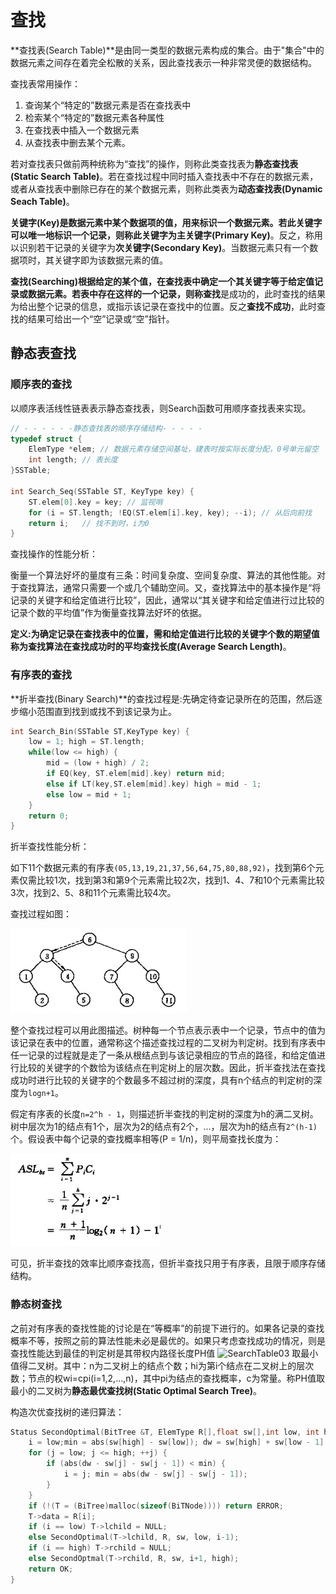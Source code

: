 # 查找

**查找表(Search Table)**是由同一类型的数据元素构成的集合。由于"集合"中的数据元素之间存在着完全松散的关系，因此查找表示一种非常灵便的数据结构。

查找表常用操作：

1. 查询某个“特定的”数据元素是否在查找表中
2. 检索某个“特定的”数据元素各种属性
3. 在查找表中插入一个数据元素
4. 从查找表中删去某个元素。

若对查找表只做前两种统称为“查找”的操作，则称此类查找表为**静态查找表(Static Search Table)**。若在查找过程中同时插入查找表中不存在的数据元素，或者从查找表中删除已存在的某个数据元素，则称此类表为**动态查找表(Dynamic Seach Table)**。

**关键字(Key)**是数据元素中某个数据项的值，用来标识一个数据元素。若此关键字可以唯一地标识一个记录，则称此关键字为**主关键字(Primary Key)**。反之，称用以识别若干记录的关键字为**次关键字(Secondary Key)**。当数据元素只有一个数据项时，其关键字即为该数据元素的值。

**查找(Searching)**根据给定的某个值，在查找表中确定一个其关键字等于给定值记录或数据元素。若表中存在这样的一个记录，则称**查找**是成功的，此时查找的结果为给出整个记录的信息，或指示该记录在查找中的位置。反之**查找不成功**，此时查找的结果可给出一个“空”记录或“空”指针。

## 静态表查找

### 顺序表的查找

以顺序表活线性链表表示静态查找表，则Search函数可用顺序查找表来实现。

```c
// - - - - - -静态查找表的顺序存储结构- - - - - 
typedef struct {
    ElemType *elem; // 数据元素存储空间基址，建表时按实际长度分配，0号单元留空
    int length; // 表长度
}SSTable;

int Search_Seq(SSTable ST, KeyType key) {
    ST.elem[0].key = key; // 监视哨
    for (i = ST.length; !EQ(ST.elem[i].key, key); --i); // 从后向前找
    return i;   // 找不到时，i为0
}
```

查找操作的性能分析：

衡量一个算法好坏的量度有三条：时间复杂度、空间复杂度、算法的其他性能。对于查找算法，通常只需要一个或几个辅助空间。又，查找算法中的基本操作是“将记录的关键字和给定值进行比较”，因此，通常以“其关键字和给定值进行过比较的记录个数的平均值”作为衡量查找算法好坏的依据。

**定义:**为确定记录在查找表中的位置，需和给定值进行比较的关键字个数的期望值称为查找算法在查找成功时的**平均查找长度(Average Search Length)**。

### 有序表的查找

**折半查找(Binary Search)**的查找过程是:先确定待查记录所在的范围，然后逐步缩小范围直到找到或找不到该记录为止。

```c
int Search_Bin(SSTable ST,KeyType key) {
    low = 1; high = ST.length;
    while(low <= high) {
        mid = (low + high) / 2;
        if EQ(key, ST.elem[mid].key) return mid;
        else if LT(key,ST.elem[mid].key) high = mid - 1;
        else low = mid + 1;
    }
    return 0;
}
```

折半查找性能分析：

如下11个数据元素的有序表`(05,13,19,21,37,56,64,75,80,88,92)`，找到第6个元素仅需比较1次，找到第3和第9个元素需比较2次，找到1、4、7和10个元素需比较3次，找到2、5、8和11个元素需比较4次。

查找过程如图：

![SearchTable01](/img/SearchTable01.jpg)

整个查找过程可以用此图描述。树种每一个节点表示表中一个记录，节点中的值为该记录在表中的位置，通常称这个描述查找过程的二叉树为判定树。找到有序表中任一记录的过程就是走了一条从根结点到与该记录相应的节点的路径，和给定值进行比较的关键字的个数恰为该结点在判定树上的层次数。因此，折半查找法在查找成功时进行比较的关键字的个数最多不超过树的深度，具有n个结点的判定树的深度为`logn+1`。

假定有序表的长度`n=2^h - 1`，则描述折半查找的判定树的深度为h的满二叉树。树中层次为1的结点有1个，层次为2的结点有2个，...，层次为h的结点有`2^(h-1)`个。假设表中每个记录的查找概率相等(P = 1/n)，则平局查找长度为：

![SearchTable02](/img/SearchTable02.jpg)

可见，折半查找的效率比顺序查找高，但折半查找只用于有序表，且限于顺序存储结构。

### 静态树查找

之前对有序表的查找性能的讨论是在“等概率”的前提下进行的。如果各记录的查找概率不等，按照之前的算法性能未必是最优的。如果只考虑查找成功的情况，则是查找性能达到最佳的判定树是其带权内路径长度PH值
![SearchTable03](/img/SeartchTable03.png)
取最小值得二叉树。其中：n为二叉树上的结点个数；hi为第i个结点在二叉树上的层次数；节点的权wi=cpi(i=1,2,...,n)，其中pi为结点的查找概率，c为常量。称PH值取最小的二叉树为**静态最优查找树(Static Optimal Search Tree)**。

构造次优查找树的递归算法：

```c
Status SecondOptimal(BitTree &T, ElemType R[],float sw[],int low, int high) {
    i = low;min = abs(sw[high] - sw[low]); dw = sw[high] + sw[low - 1];
    for (j = low; j <= high; ++j) {
        if (abs(dw - sw[j] - sw[j - 1]) < min) {
            i = j; min = abs(dw - sw[j] - sw[j - 1]);
        }
    }
    if (!(T = (BiTree)malloc(sizeof(BiTNode)))) return ERROR;
    T->data = R[i];
    if (i == low) T->lchild = NULL;
    else SecondOptimal(T->lchild, R, sw, low, i-1);
    if (i == high) T->rchild = NULL;
    else SecondOptmal(T->rchild, R, sw, i+1, high);
    return OK;
}
```
